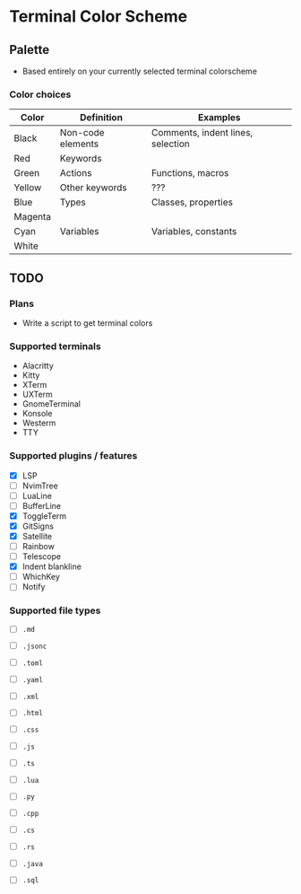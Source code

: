 # Terminal Color Scheme

## Palette

- Based entirely on your currently selected terminal colorscheme

### Color choices

| Color   | Definition        | Examples                          |
| ------- | ----------------- | --------------------------------- |
| Black   | Non-code elements | Comments, indent lines, selection |
| Red     | Keywords          |                                   |
| Green   | Actions           | Functions, macros                 |
| Yellow  | Other keywords    | ???                               |
| Blue    | Types             | Classes, properties               |
| Magenta | 
| Cyan    | Variables         | Variables, constants              |
| White   | 

## TODO

### Plans

- Write a script to get terminal colors


### Supported terminals

- Alacritty
- Kitty
- XTerm
- UXTerm
- GnomeTerminal
- Konsole
- Westerm
- TTY

### Supported plugins / features

- [x] LSP
- [ ] NvimTree
- [ ] LuaLine
- [ ] BufferLine
- [x] ToggleTerm
- [x] GitSigns
- [x] Satellite
- [ ] Rainbow
- [ ] Telescope
- [x] Indent blankline
- [ ] WhichKey
- [ ] Notify

### Supported file types

- [ ] `.md`
- [ ] `.jsonc`
- [ ] `.toml`
- [ ] `.yaml`
- [ ] `.xml`
- [ ] `.html`
- [ ] `.css`
- [ ] `.js`
- [ ] `.ts`
- [ ] `.lua`
- [ ] `.py`
- [ ] `.cpp`
- [ ] `.cs`
- [ ] `.rs`
- [ ] `.java`
- [ ] `.sql`

